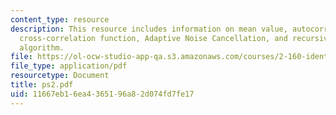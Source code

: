 ```yaml
---
content_type: resource
description: This resource includes information on mean value, autocorrelation function,
  cross-correlation function, Adaptive Noise Cancellation, and recursive least-squares
  algorithm.
file: https://ol-ocw-studio-app-qa.s3.amazonaws.com/courses/2-160-identification-estimation-and-learning-spring-2006/11667eb16ea4365196a82d074fd7fe17_ps2.pdf
file_type: application/pdf
resourcetype: Document
title: ps2.pdf
uid: 11667eb1-6ea4-3651-96a8-2d074fd7fe17
---
```

